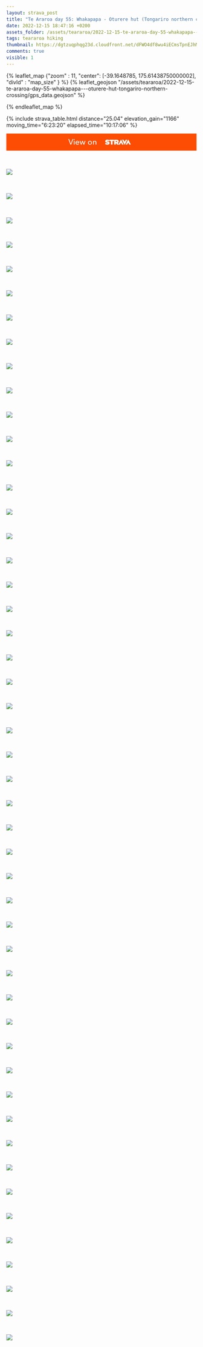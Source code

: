 ```yaml
---
layout: strava_post
title: "Te Araroa day 55: Whakapapa - Oturere hut (Tongariro northern crossing)"
date: 2022-12-15 18:47:16 +0200
assets_folder: /assets/teararoa/2022-12-15-te-araroa-day-55-whakapapa---oturere-hut-tongariro-northern-crossing
tags: teararoa hiking
thumbnail: https://dgtzuqphqg23d.cloudfront.net/dFWO4df8wu4iECmsTpnEJhMofGyOEhNV15MSJmoMrUU-1024x768.jpg
comments: true
visible: 1
---
```



{% leaflet_map {"zoom" : 11,
                  "center": [-39.1648785, 175.61438750000002],
                 "divId" : "map_size" } %}
    {% leaflet_geojson "/assets/teararoa/2022-12-15-te-araroa-day-55-whakapapa---oturere-hut-tongariro-northern-crossing/gps_data.geojson" %}

{% endleaflet_map %}





{% include strava_table.html distance="25.04" elevation_gain="1166" moving_time="6:23:20" elapsed_time="10:17:06" %}

[![](/assets/strava.jpg)](https://www.strava.com/activities/8253856901)


<br />

![](https://dgtzuqphqg23d.cloudfront.net/dFWO4df8wu4iECmsTpnEJhMofGyOEhNV15MSJmoMrUU-1024x768.jpg)


<br />

![](https://dgtzuqphqg23d.cloudfront.net/z1qwOgkZTh9Fvnd9FJ6Ze3Lxo1UEJ_0ShDt1sQGmAN8-1024x768.jpg)


<br />

![](https://dgtzuqphqg23d.cloudfront.net/79s4Rh51iM2-cknFBIqwOaVTmn-IrrWtAaFMyHuMpvU-768x1024.jpg)


<br />

![](https://dgtzuqphqg23d.cloudfront.net/gPAAo7LZvMrTZa5wJOpkh2XAkgB49LI4ZKVJc9DpEYM-768x1024.jpg)


<br />

![](https://dgtzuqphqg23d.cloudfront.net/k95z_0NtuHsWiWTerIb3JixXVc3rrHBIMfCubsc_uds-768x1024.jpg)


<br />

![](https://dgtzuqphqg23d.cloudfront.net/BzdBzeGm1sRNNi-cv_gx3EEOlqhhLKruFHHQMA-wOiQ-768x1024.jpg)


<br />

![](https://dgtzuqphqg23d.cloudfront.net/0Hzf71Zej-afDXgKAjzbmpxOxvd5EhONF8MhlArFL00-1024x768.jpg)


<br />

![](https://dgtzuqphqg23d.cloudfront.net/bSOmRhrVN9ALt1ENlfyu8V4A7Dg60G-o6AL0y1zsBWA-1024x768.jpg)


<br />

![](https://dgtzuqphqg23d.cloudfront.net/_HgK39U6qMnj0PG_sC4mqZttgggxz6IApIBpQlmbRj4-768x1024.jpg)


<br />

![](https://dgtzuqphqg23d.cloudfront.net/gbOjL4oghto07EU-Mfu3p423utZZLqvSjQHEICDvZrk-768x1024.jpg)


<br />

![](https://dgtzuqphqg23d.cloudfront.net/EsLAGAkum5ctYl-_rhEgU8zCqafEIA3mWUq6EwdGP28-768x1024.jpg)


<br />

![](https://dgtzuqphqg23d.cloudfront.net/dNzPNb6JrE2Ho4gXlRIPgsi16zlGZsj2qs3TvW96CSA-768x1024.jpg)


<br />

![](https://dgtzuqphqg23d.cloudfront.net/LOqP8vji0TOl0_j4j00UrthoBq-PXuKGPLYUDlsgB70-768x1024.jpg)


<br />

![](https://dgtzuqphqg23d.cloudfront.net/ucy_Lq2I9znE8hisNSJ7TNfA5kW-xsczpkVFNgqShVg-1024x768.jpg)


<br />

![](https://dgtzuqphqg23d.cloudfront.net/68WH7q70ImD0TAZ5yKzEidEWCHbfRYGoz1BCVkK9k70-768x1024.jpg)


<br />

![](https://dgtzuqphqg23d.cloudfront.net/5gEPRv4aYjL0iSIhlIjj_zvbqfSgE8IE4_ons20B53E-1024x768.jpg)


<br />

![](https://dgtzuqphqg23d.cloudfront.net/UeiHYBkkS--GcxpWHG-JstpN7khSGHUm5k3neQJ1ZC8-1024x768.jpg)


<br />

![](https://dgtzuqphqg23d.cloudfront.net/X1f1i4IxkJ5xnZH1kwmMQmvT5o9gE6psWipWZbuPzaQ-1024x768.jpg)


<br />

![](https://dgtzuqphqg23d.cloudfront.net/5cxu6yGzhMmFWSMwZGNGvS29as8YFdu5Hv5lNqP0mZQ-1024x768.jpg)


<br />

![](https://dgtzuqphqg23d.cloudfront.net/E_bFtW5-17mBkUB7OV3VJTTsTs-Ef1hT_a7JIgVV8Z0-1024x768.jpg)


<br />

![](https://dgtzuqphqg23d.cloudfront.net/BOmB8VJS5Tcczt3NgAfBACZ6GyopAgxGk3Tlcf9CoWQ-768x1024.jpg)


<br />

![](https://dgtzuqphqg23d.cloudfront.net/eAGNfVRQQ4m2c-ZO9uwiTFOFnDHckT9CFt8ufUNWTek-1024x654.jpg)


<br />

![](https://dgtzuqphqg23d.cloudfront.net/B8uWrF8-mb8KNBUngcHoQlNsuRxTxSLeXvNyvQdlPKs-1024x768.jpg)


<br />

![](https://dgtzuqphqg23d.cloudfront.net/qG_w6b8f5BcyH6O2882oi_0Uj3lAwDYbDFBh13fwL-4-1024x768.jpg)


<br />

![](https://dgtzuqphqg23d.cloudfront.net/sRacX9YeBE_m5VejRgA_2lKMgFZB1mhAnhluOCmfeOU-768x1024.jpg)


<br />

![](https://dgtzuqphqg23d.cloudfront.net/H-wlkELtunGFTX5YQ1iMTD3kocTXEktwh2TFCalHSQ8-768x1024.jpg)


<br />

![](https://dgtzuqphqg23d.cloudfront.net/O1E_wlX7qYLEwMzDB_AbiRTVrE396mO6UCfvVQQ10JA-1024x768.jpg)


<br />

![](https://dgtzuqphqg23d.cloudfront.net/ltP-3YlVkNJ6zm6_9eszDQ0aDchz7HpLkT-lwMbKT-Q-768x1024.jpg)


<br />

![](https://dgtzuqphqg23d.cloudfront.net/n4Ic_vRMAKZuDODZyQIrhZK6DXmiCzVfMd6lctpthIA-768x1024.jpg)


<br />

![](https://dgtzuqphqg23d.cloudfront.net/e5UNi8EK5TK7WS0f78S-tnrqfrSKv-K4LHsuMBXyRX8-1024x768.jpg)


<br />

![](https://dgtzuqphqg23d.cloudfront.net/-oNi9L0CxC313dc9wmEGU7MtzFI5Pwfi9lnO5IzjVZ0-1024x768.jpg)


<br />

![](https://dgtzuqphqg23d.cloudfront.net/RmJLrne24JiRfgum6g5odVvF3rG1Y1NeAL3fFhnnFeM-1024x768.jpg)


<br />

![](https://dgtzuqphqg23d.cloudfront.net/gnvxJsgHLuE1zmW4vYQ-IqS0d55yX8S75MKQ0dcsoEw-1024x768.jpg)


<br />

![](https://dgtzuqphqg23d.cloudfront.net/jGlRUhl514cMIjhrFbs3uEGDRAyB_kdfnhNqWyR1fJk-768x1024.jpg)


<br />

![](https://dgtzuqphqg23d.cloudfront.net/3RrTlxaEFpPio7qrjoAFX3l23ohShkJ2hiUJgVYeAG4-1024x767.jpg)


<br />

![](https://dgtzuqphqg23d.cloudfront.net/NadHip2NeBH1pYFKGkHipvyGA37I1w_cZSTgzq_-Ulc-1024x768.jpg)


<br />

![](https://dgtzuqphqg23d.cloudfront.net/sQXhRLzbJwYvUOo-RzM8M1Y09BmL8PtSyqVduZS6oFw-1024x768.jpg)


<br />

![](https://dgtzuqphqg23d.cloudfront.net/LyAeKMP6shUsQx8PjAL3R7MiZ67HYoth6kYCl0mT6n8-768x1024.jpg)


<br />

![](https://dgtzuqphqg23d.cloudfront.net/TN04KQ2-G31qROz2J_FnE22qkaoMoZsJdE4uT9sowgs-1024x768.jpg)


<br />

![](https://dgtzuqphqg23d.cloudfront.net/2oxdVZKBkA3t00cGtxbLMW9py3Kpb74d50_HrHNk7kM-768x1024.jpg)


<br />

![](https://dgtzuqphqg23d.cloudfront.net/jyKi11Xz02J985zbKD4Lw0O8CORQApjy7XnfMp6WSyo-768x1024.jpg)


<br />

![](https://dgtzuqphqg23d.cloudfront.net/11AAKl7EFiHlJFWqTWHlyPf2yy4w7qrFYxO4cME6GIE-1024x768.jpg)


<br />

![](https://dgtzuqphqg23d.cloudfront.net/HztJ2MbLsc0PMyDbivgSjHDkvdU9Vox6DamuWASJIes-1024x768.jpg)


<br />

![](https://dgtzuqphqg23d.cloudfront.net/cYilnpjRl9rgv9dGwj0JGLuGNUMgT3qqDTW5QGtb6k0-768x1024.jpg)


<br />

![](https://dgtzuqphqg23d.cloudfront.net/ncCefzVded1fLrK-mPdtAGWHyD0Tq_nt4wMXr1nafLE-1024x768.jpg)


<br />

![](https://dgtzuqphqg23d.cloudfront.net/ORBHkSUYI4HQu4S0_dlb4aH_knmHNzpv3SoPYgvejbA-768x1024.jpg)


<br />

![](https://dgtzuqphqg23d.cloudfront.net/RNUa9Rup_gHvod8tAgVd_khanVMHdY-ageHeAYJEasE-1024x768.jpg)


<br />

![](https://dgtzuqphqg23d.cloudfront.net/_QoOCh0xMKGyxxLdxL92-3AgwjpwMlHocDmQeG3WHQ0-1024x768.jpg)


<br />

![](https://dgtzuqphqg23d.cloudfront.net/HgA5lsFp41LCi1KtQhvppK-x32FH1OIK9LHMZ5BLlbQ-768x1024.jpg)
